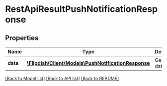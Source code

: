 # RestApiResultPushNotificationResponse

## Properties
Name | Type | Description | Notes
------------ | ------------- | ------------- | -------------
**data** | [**\Flipdish\\Client\Models\PushNotificationResponse**](PushNotificationResponse.md) | Generic data object. | 

[[Back to Model list]](../README.md#documentation-for-models) [[Back to API list]](../README.md#documentation-for-api-endpoints) [[Back to README]](../README.md)


